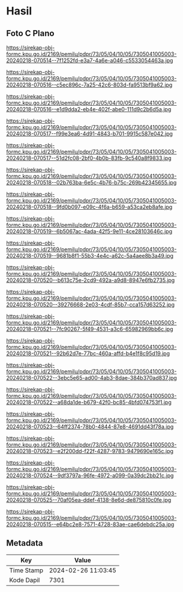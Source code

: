 # Hasil

## Foto C Plano

https://sirekap-obj-formc.kpu.go.id/2169/pemilu/pdpr/73/05/04/10/05/7305041005003-20240218-070514--7f1252fd-e3a7-4a6e-a046-c5533054463a.jpg

https://sirekap-obj-formc.kpu.go.id/2169/pemilu/pdpr/73/05/04/10/05/7305041005003-20240218-070516--c5ec896c-7a25-42c6-803d-fa9513bf9a62.jpg

https://sirekap-obj-formc.kpu.go.id/2169/pemilu/pdpr/73/05/04/10/05/7305041005003-20240218-070516--e1d9dda2-eb4e-402f-abe0-111d9c2b6d5a.jpg

https://sirekap-obj-formc.kpu.go.id/2169/pemilu/pdpr/73/05/04/10/05/7305041005003-20240218-070517--f99e3ea6-4d91-4843-b701-9915c587e042.jpg

https://sirekap-obj-formc.kpu.go.id/2169/pemilu/pdpr/73/05/04/10/05/7305041005003-20240218-070517--51d2fc08-2bf0-4b0b-83fb-9c540a8f9833.jpg

https://sirekap-obj-formc.kpu.go.id/2169/pemilu/pdpr/73/05/04/10/05/7305041005003-20240218-070518--02b763ba-6e5c-4b76-b75c-269b42345655.jpg

https://sirekap-obj-formc.kpu.go.id/2169/pemilu/pdpr/73/05/04/10/05/7305041005003-20240218-070518--9fd0b097-e09c-4f6a-b659-a53ca2eb8afe.jpg

https://sirekap-obj-formc.kpu.go.id/2169/pemilu/pdpr/73/05/04/10/05/7305041005003-20240218-070519--6b5067ac-4ada-42f5-9e11-4ce28103646c.jpg

https://sirekap-obj-formc.kpu.go.id/2169/pemilu/pdpr/73/05/04/10/05/7305041005003-20240218-070519--9681b8f1-55b3-4e4c-a62c-5a4aee8b3a49.jpg

https://sirekap-obj-formc.kpu.go.id/2169/pemilu/pdpr/73/05/04/10/05/7305041005003-20240218-070520--b613c75e-2cd9-492a-a9d8-8947e6fb2735.jpg

https://sirekap-obj-formc.kpu.go.id/2169/pemilu/pdpr/73/05/04/10/05/7305041005003-20240218-070520--39276668-2e03-4cdf-85b7-cca157d63252.jpg

https://sirekap-obj-formc.kpu.go.id/2169/pemilu/pdpr/73/05/04/10/05/7305041005003-20240218-070521--7fc90267-5f49-4531-a3c6-65982969bb6c.jpg

https://sirekap-obj-formc.kpu.go.id/2169/pemilu/pdpr/73/05/04/10/05/7305041005003-20240218-070521--92b62d7e-77bc-460a-affd-b4e1f8c95d19.jpg

https://sirekap-obj-formc.kpu.go.id/2169/pemilu/pdpr/73/05/04/10/05/7305041005003-20240218-070522--3ebc5e65-ad00-4ab3-8dae-384b370ad837.jpg

https://sirekap-obj-formc.kpu.go.id/2169/pemilu/pdpr/73/05/04/10/05/7305041005003-20240218-070522--a68da1de-b679-42f0-bc85-4bfd074753f1.jpg

https://sirekap-obj-formc.kpu.go.id/2169/pemilu/pdpr/73/05/04/10/05/7305041005003-20240218-070523--64ff2374-78b0-4844-87e8-4691dd43f78a.jpg

https://sirekap-obj-formc.kpu.go.id/2169/pemilu/pdpr/73/05/04/10/05/7305041005003-20240218-070523--e2f200dd-f22f-4287-9783-9479690e165c.jpg

https://sirekap-obj-formc.kpu.go.id/2169/pemilu/pdpr/73/05/04/10/05/7305041005003-20240218-070524--9df3797a-96fe-4972-a099-0a39dc2bb21c.jpg

https://sirekap-obj-formc.kpu.go.id/2169/pemilu/pdpr/73/05/04/10/05/7305041005003-20240218-070525--70af05ea-ddef-4138-8e6d-de875810c0fe.jpg

https://sirekap-obj-formc.kpu.go.id/2169/pemilu/pdpr/73/05/04/10/05/7305041005003-20240218-070515--e64bc2e8-7571-4728-83ae-cae6debdc25a.jpg


## Metadata

| Key        | Value               |
| ---------- | ------------------- |
| Time Stamp | 2024-02-26 11:03:45 |
| Kode Dapil | 7301                |



